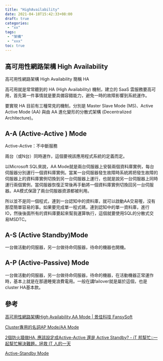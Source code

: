 ```yaml
---
title: "HighAvailability"
date: 2021-04-18T15:42:33+08:00
draft: true
categories:
 - "xx"
tags:
 - "架構"
 - "xxx"
toc: true
---
```


## 高可用性網路架構 High Availability  
<!-- 簡介 -->

高可用性網路架構 High Availability   簡稱 HA

高可用就是常常聽到的 HA (High Availability) 機制，建立的 SaaS 雲服務要高可用，首先第一件事情就是要具備容錯能力，避免一時的故障影響到系統運作。

要實現 HA 目前有三種常見的機制，分別是 Master Slave Mode (MS)、Active Active Mode (AA) 與由 AA 進化變形的分散式架構 (Decentralized Architecture)。

<!--more-->


## A-A (Active-Active ) Mode

Active-Active：不中斷服務

兩台（或N台）同時運作，這個要視該應用程式系統的定義而定。

以Microsoft SQL來說，AA Mode就是兩台伺服器上安裝兩個資料庫實例，每台伺服器分別運行一個資料庫實例。當某一台伺服器發生故障時系統將把發生故障的伺服器上的資料庫實例切換到另一台伺服器上運行，也就是說另一台伺服器上同時運行兩個實例，當伺服器恢復正常後再手動將一個資料庫實例切換回另一台伺服器。AA模式保證了兩台伺服器資源都被利用。

所以並不是同一個程式，連到一台認知中的資料庫，就可以啟動AA交易喔，沒有那麼簡單容易的事。如果要完成單一程式碼，連到認知中的單一資料庫，進行IO，然後後面所有的資料庫要起來幫我運算執行，這個就要使用SQL的分散式交易MSDTC。



## A-S (Active Standby)Mode

一台做活動的伺服器，另一台做待命伺服器，待命的機器也開機。

## A-P (Active-Passive) Mode

一台做活動的伺服器，另一台做待命伺服器，待命的機器，在活動機器正常運作時，基本上就是在那邊睡覺浪費電用。一般在講failover就是屬於這個，也是cluster HA基本款。



## 參考
[高可用性網路架構High Availability,AA Mode | 景佳科技 FansySoft](https://www.fansysoft.com/liferay-high-availability)


[Cluster專用的名詞AP Mode/AA Mode](http://slashview.com/archive2013/20131206.html)

[2個防火牆做HA, 應該設定成Active-Active 還是 Active Standby? - iT 邦幫忙::一起幫忙解決難題，拯救 IT 人的一天](https://ithelp.ithome.com.tw/questions/10199789)

[Active-Standby Mode](https://docs.tibco.com/pub/trns/1.1.0/doc/html/GUID-6B16E55F-D833-4A96-A8FC-5BB5F8E07E30.html)

